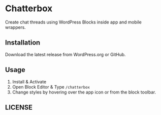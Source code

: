 # Chatterbox

Create chat threads using WordPress Blocks inside app and mobile wrappers.

## Installation

Download the latest release from WordPress.org or GitHub.

## Usage

1. Install & Activate
1. Open Block Editor & Type `/chatterbox`
1. Change styles by hovering over the app icon or from the block toolbar.

## LICENSE


